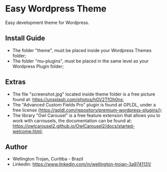 # Easy Wordpress Theme
Easy development theme for Wordpress.

## Install Guide
- The folder "theme", must be placed inside your Wordpress Themes folder;
- The folder "mu-plugins", must be placed in the same level as your Wordpress Plugin folder;

## Extras
- The file "screenshot.jpg" located inside theme folder is a free picture found at: https://unsplash.com/photos/hGV2TfOh0ns;
- The "Advanced Custom Fields Pro" plugin is found at GPLDL, under a free license (https://gpldl.com/repository/premium-wordpress-plugins/);
- The library "Owl Carousel" is a free feature extension that allows you to work with carrousels, the documentation can be found at: https://owlcarousel2.github.io/OwlCarousel2/docs/started-welcome.html;

## Author
- Wellington Trojan, Curitiba - Brazil
- Linkedin: https://www.linkedin.com/in/wellington-trojan-3a9741131/